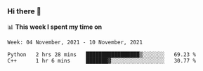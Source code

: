 ### Hi there 👋

📊 __This week I spent my time on__
<!--START_SECTION:waka-->
```text
Week: 04 November, 2021 - 10 November, 2021

Python   2 hrs 28 mins   █████████████████▒░░░░░░░   69.23 % 
C++      1 hr 6 mins     ███████▓░░░░░░░░░░░░░░░░░   30.77 % 
```
<!--END_SECTION:waka-->
<!--
**SREEHARI-M-S/SREEHARI-M-S** is a ✨ _special_ ✨ repository because its `README.md` (this file) appears on your GitHub profile.

Here are some ideas to get you started:

- 🔭 I’m currently working on ...
- 🌱 I’m currently learning ...
- 👯 I’m looking to collaborate on ...
- 🤔 I’m looking for help with ...
- 💬 Ask me about ...
- 📫 How to reach me: ...
- 😄 Pronouns: ...
- ⚡ Fun fact: ...
-->
